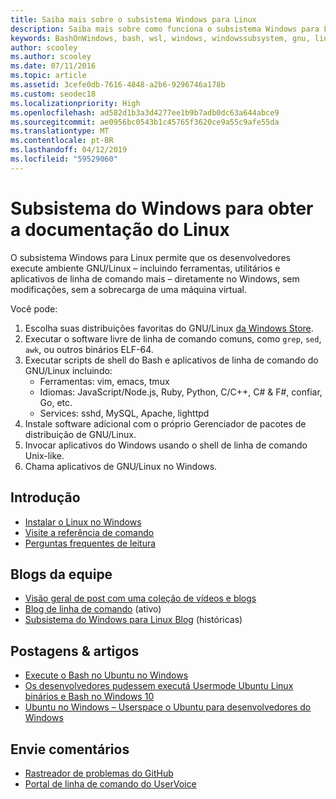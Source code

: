 ```yaml
---
title: Saiba mais sobre o subsistema Windows para Linux
description: Saiba mais sobre como funciona o subsistema Windows para Linux.
keywords: BashOnWindows, bash, wsl, windows, windowssubsystem, gnu, linux
author: scooley
ms.author: scooley
ms.date: 07/11/2016
ms.topic: article
ms.assetid: 3cefe0db-7616-4848-a2b6-9296746a178b
ms.custom: seodec18
ms.localizationpriority: High
ms.openlocfilehash: ad582d1b3a3d4277ee1b9b7adb0dc63a644abce9
ms.sourcegitcommit: ae0956bc0543b1c45765f3620ce9a55c9afe55da
ms.translationtype: MT
ms.contentlocale: pt-BR
ms.lasthandoff: 04/12/2019
ms.locfileid: "59529060"
---
```

# <a name="windows-subsystem-for-linux-documentation"></a>Subsistema do Windows para obter a documentação do Linux

O subsistema Windows para Linux permite que os desenvolvedores execute ambiente GNU/Linux – incluindo ferramentas, utilitários e aplicativos de linha de comando mais – diretamente no Windows, sem modificações, sem a sobrecarga de uma máquina virtual.  

Você pode:

1. Escolha suas distribuições favoritas do GNU/Linux [da Windows Store](https://aka.ms/wslstore).
1. Executar o software livre de linha de comando comuns, como `grep`, `sed`, `awk`, ou outros binários ELF-64. 
1. Executar scripts de shell do Bash e aplicativos de linha de comando do GNU/Linux incluindo:  
    * Ferramentas: vim, emacs, tmux
    * Idiomas: JavaScript/Node.js, Ruby, Python, C/C++, C# & F#, confiar, Go, etc.
    * Services: sshd, MySQL, Apache, lighttpd
1. Instale software adicional com o próprio Gerenciador de pacotes de distribuição de GNU/Linux.
1. Invocar aplicativos do Windows usando o shell de linha de comando Unix-like.
1. Chama aplicativos de GNU/Linux no Windows.

## <a name="getting-started"></a>Introdução

* [Instalar o Linux no Windows](install_guide.md)
* [Visite a referência de comando](reference.md)
* [Perguntas frequentes de leitura](faq.md)

## <a name="team-blogs"></a>Blogs da equipe
*  [Visão geral de post com uma coleção de vídeos e blogs](https://blogs.msdn.microsoft.com/commandline/learn-about-windows-console-and-windows-subsystem-for-linux-wsl/)
* [Blog de linha de comando](https://blogs.msdn.microsoft.com/commandline/) (ativo)
* [Subsistema do Windows para Linux Blog](https://blogs.msdn.microsoft.com/wsl/) (históricas)

## <a name="posts--articles"></a>Postagens & artigos
* [Execute o Bash no Ubuntu no Windows](https://blogs.windows.com/buildingapps/2016/03/30/run-bash-on-ubuntu-on-windows/)
* [Os desenvolvedores pudessem executá Usermode Ubuntu Linux binários e Bash no Windows 10](https://www.hanselman.com/blog/DevelopersCanRunBashShellAndUsermodeUbuntuLinuxBinariesOnWindows10.aspx)
* [Ubuntu no Windows – Userspace o Ubuntu para desenvolvedores do Windows](https://insights.ubuntu.com/2016/03/30/ubuntu-on-windows-the-ubuntu-userspace-for-windows-developers/) 

## <a name="provide-feedback"></a>Envie comentários
* [Rastreador de problemas do GitHub](https://github.com/Microsoft/BashOnWindows/issues)
* [Portal de linha de comando do UserVoice](https://wpdev.uservoice.com/forums/266908-command-prompt-console-bash-on-ubuntu-on-windo/category/161892-bash)
